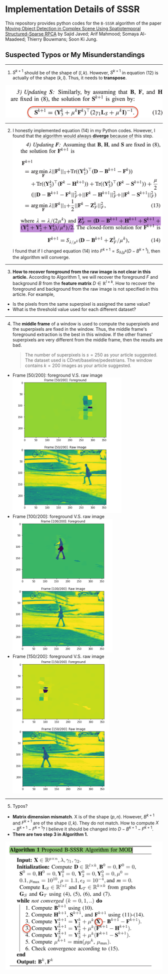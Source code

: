 # Implementation Details of SSSR


This repository provides python codes for the `B-SSSR` algorithm of the paper [Moving Object Detection in Complex Scene Using Spatiotemporal Structured-Sparse RPCA](https://ieeexplore.ieee.org/document/8485415) by Sajid Javed; Arif Mahmood; Somaya Al-Maadeed; Thierry Bouwmans; Soon Ki Jung.



## Suspected Typos or My Misunderstandings
 ---
1. $S^{k+1}$ should be of the shape of $(l, k)$. However, $S^{k+1}$ in equation (12) is actually of the shape $(k, l)$. Thus, it needs to **transpose**.


![alt text](image.png)

---

2. I honestly implemented equation (14) in my Python codes. However, I found that the algorithm would always **diverge** because of this step.
![alt text](image-1.png)
I found that if I changed equation (14) into $F^{k+1} = S_{\lambda / \mu^k}(D-B^{k+1})$, then the algorithm will converge.

---

3. **How to recover foreground from the raw image is not clear in this article.**
According to Algorithm 1, we will recover the foreground $F$ and background $B$ from the **feature matrix** $D \in \mathbb{R}^{l \times k}$. How to recover the foreground and background from the raw image is not specified in this article. For example,
- Is the pixels from the same superpixel is assigned the same value?
- What is the threshold value used for each different dataset?

---

4. The **middle frame** of a window is used to compute the superpixels and the superpixels are fixed in the window. Thus, the middle frame's foreground extraction is the best in this window. If the other frames' superpixels are very different from the middle frame, then the results are bad. 

    > The number of superpixels is $s=250$ as your article suggested. The dataset used is CDnet/baseline/pedestrians. The window contains $k=200$ images as your article suggested.

- Frame [50/200]: foreground V.S. raw image
![alt text](image-3.png)
- Frame [100/200]: foreground V.S. raw image
![alt text](image-4.png)
- Frame [150/200]: foreground V.S. raw image
![alt text](image-5.png)

---


5. Typos?
- **Matrix dimension mismatch**. X is of the shape $(p, n)$. However, $B^{k+1}$ and $F^{k+1}$ are of the shape $(l, k)$. They do not match. How to compute $X - B^{k+1} - F^{k+1}$? I believe it should be changed into $D - B^{k+1} - F^{k+1}$.
- **There are two step 3 in Algorithm 1.**
  

![alt text](image-2.png)


